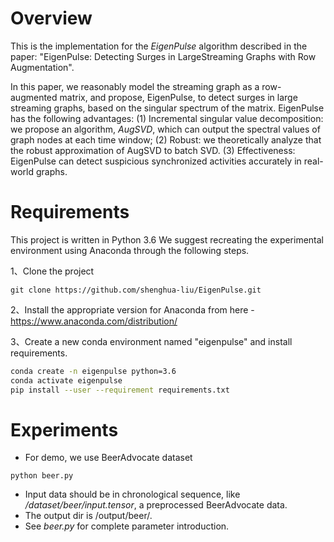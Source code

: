 Overview
========
This is the implementation for the *EigenPulse* algorithm described in the paper: "EigenPulse: Detecting Surges in LargeStreaming Graphs with Row Augmentation".

In this paper, we  reasonably  model  the  streaming  graph  as  a  row-augmented matrix,  and  propose,  EigenPulse,  to  detect  surges  in  large  streaming  graphs, based on the singular spectrum of the matrix.  EigenPulse has the following advantages:  (1) Incremental singular value decomposition: we propose an algorithm, *AugSVD*, which can output the spectral values of graph nodes at each time window; (2) Robust: we theoretically analyze that the robust approximation of AugSVD to batch SVD. (3) Effectiveness:  EigenPulse  can  detect  suspicious  synchronized  activities accurately in real-world graphs.

Requirements
========
 This project is written in Python 3.6
 We suggest recreating the experimental environment using Anaconda through the following steps.
 
 1、Clone the project
```
git clone https://github.com/shenghua-liu/EigenPulse.git
```
2、Install the appropriate version for Anaconda from here - https://www.anaconda.com/distribution/

3、Create a new conda environment named "eigenpulse" and install requirements.
```bash
conda create -n eigenpulse python=3.6
conda activate eigenpulse
pip install --user --requirement requirements.txt
```
[comment]: <> (4、install code)
[comment]: <> (```)
[comment]: <> (pip install -e code)
[comment]: <> (```)

Experiments
========
- For demo, we use BeerAdvocate dataset
```
python beer.py
```
- Input data should be in chronological sequence, like */dataset/beer/input.tensor*,  a preprocessed BeerAdvocate data.
- The output dir is /output/beer/.
- See *beer.py* for  complete parameter introduction.
